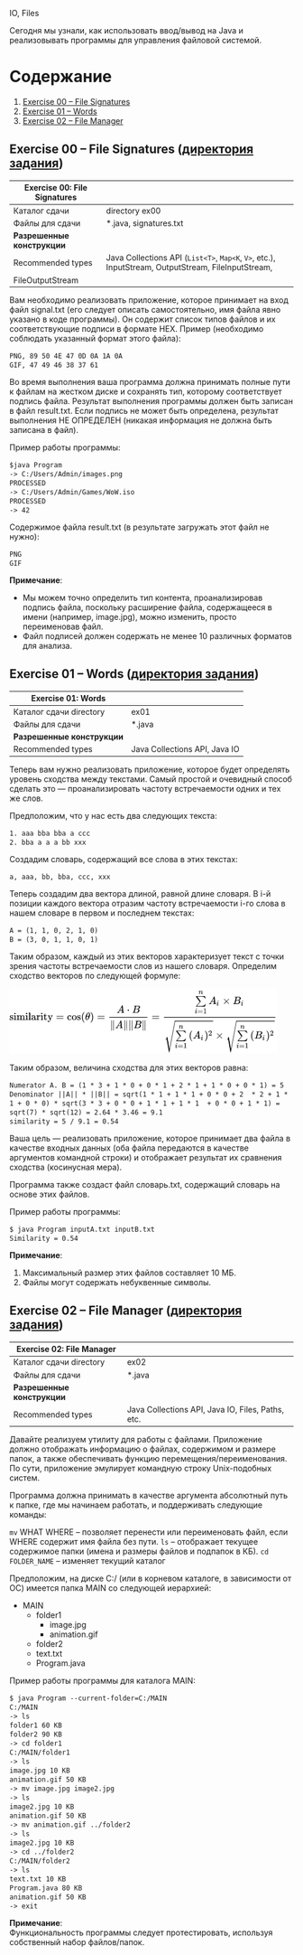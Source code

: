 IO, Files

Сегодня мы узнали, как использовать ввод/вывод на Java и реализовывать программы для управления файловой системой.

# Содержание

1. [Exercise 00 – File Signatures](https://github.com/Aramil326/Java_bootcamp/blob/master/Java_Bootcamp._Day3/README.md#exercise-00--file-signatures-%D0%B4%D0%B8%D1%80%D0%B5%D0%BA%D1%82%D0%BE%D1%80%D0%B8%D1%8F-%D0%B7%D0%B0%D0%B4%D0%B0%D0%BD%D0%B8%D1%8F)
2. [Exercise 01 – Words](https://github.com/Aramil326/Java_bootcamp/blob/master/Java_Bootcamp._Day3/README.md#exercise-01--words-%D0%B4%D0%B8%D1%80%D0%B5%D0%BA%D1%82%D0%BE%D1%80%D0%B8%D1%8F-%D0%B7%D0%B0%D0%B4%D0%B0%D0%BD%D0%B8%D1%8F)
3. [Exercise 02 – File Manager](https://github.com/Aramil326/Java_bootcamp/blob/master/Java_Bootcamp._Day3/README.md#exercise-02--file-manager-%D0%B4%D0%B8%D1%80%D0%B5%D0%BA%D1%82%D0%BE%D1%80%D0%B8%D1%8F-%D0%B7%D0%B0%D0%B4%D0%B0%D0%BD%D0%B8%D1%8F)


## Exercise 00 – File Signatures ([директория задания](src/ex00))

| Exercise 00: File Signatures |                                                                                                    |
|------------------------------|----------------------------------------------------------------------------------------------------|
| Каталог сдачи                | directory	ex00                                                                                     |
| Файлы для сдачи              | 	*.java, signatures.txt                                                                            |
| **Разрешенные конструкции**  |                                                                                                    |
| Recommended types            | Java Collections API (`List<T>`, `Map<K`, `V>`, etc.), InputStream, OutputStream, FileInputStream, |
| FileOutputStream             |                                                                                                    |

Вам необходимо реализовать приложение, которое принимает на вход файл signal.txt (его следует описать самостоятельно, имя файла явно указано в коде программы). Он содержит список типов файлов и их соответствующие подписи в формате HEX. Пример (необходимо соблюдать указанный формат этого файла):
```
PNG, 89 50 4E 47 0D 0A 1A 0A
GIF, 47 49 46 38 37 61
```

Во время выполнения ваша программа должна принимать полные пути к файлам на жестком диске и сохранять тип, которому соответствует подпись файла. Результат выполнения программы должен быть записан в файл result.txt. Если подпись не может быть определена, результат выполнения НЕ ОПРЕДЕЛЕН (никакая информация не должна быть записана в файл).

Пример работы программы:

```
$java Program
-> C:/Users/Admin/images.png
PROCESSED
-> C:/Users/Admin/Games/WoW.iso
PROCESSED
-> 42
```

Содержимое файла result.txt (в результате загружать этот файл не нужно):

```
PNG
GIF
```

**Примечание**:

- Мы можем точно определить тип контента, проанализировав подпись файла, поскольку расширение файла, содержащееся в имени (например, image.jpg), можно изменить, просто переименовав файл.
- Файл подписей должен содержать не менее 10 различных форматов для анализа.


## Exercise 01 – Words ([директория задания](src/ex01))

| Exercise 01: Words          |                               |
|-----------------------------|-------------------------------|
| Каталог сдачи directory	    | ex01                          |
| Файлы для сдачи             | 	*.java                       |
| **Разрешенные конструкции** |                               |
| Recommended types           | Java Collections API, Java IO |

Теперь вам нужно реализовать приложение, которое будет определять уровень сходства между текстами. Самый простой и очевидный способ сделать это — проанализировать частоту встречаемости одних и тех же слов.

Предположим, что у нас есть два следующих текста:

```
1. aaa bba bba a ссс
2. bba a a a bb xxx
```

Создадим словарь, содержащий все слова в этих текстах:

```
a, aaa, bb, bba, ccc, xxx
```

Теперь создадим два вектора длиной, равной длине словаря. В i-й позиции каждого вектора отразим частоту встречаемости i-го слова в нашем словаре в первом и последнем текстах:

```
A = (1, 1, 0, 2, 1, 0)
B = (3, 0, 1, 1, 0, 1)
```

Таким образом, каждый из этих векторов характеризует текст с точки зрения частоты встречаемости слов из нашего словаря. Определим сходство векторов по следующей формуле:

![formula](misc/images/img.png)

Таким образом, величина сходства для этих векторов равна:

```
Numerator A. B = (1 * 3 + 1 * 0 + 0 * 1 + 2 * 1 + 1 * 0 + 0 * 1) = 5
Denominator ||A|| * ||B|| = sqrt(1 * 1 + 1 * 1 + 0 * 0 + 2  * 2 + 1 * 1 + 0 * 0) * sqrt(3 * 3 + 0 * 0 + 1 * 1 + 1 * 1  + 0 * 0 + 1 * 1) = sqrt(7) * sqrt(12) = 2.64 * 3.46 = 9.1
similarity = 5 / 9.1 = 0.54
```

Ваша цель — реализовать приложение, которое принимает два файла в качестве входных данных (оба файла передаются в качестве аргументов командной строки) и отображает результат их сравнения сходства (косинусная мера).

Программа также создаст файл словарь.txt, содержащий словарь на основе этих файлов.

Пример работы программы:

```
$ java Program inputA.txt inputB.txt
Similarity = 0.54
```

**Примечание**:

1. Максимальный размер этих файлов составляет 10 МБ.
2. Файлы могут содержать небуквенные символы.


## Exercise 02 – File Manager ([директория задания](src/ex02))

| Exercise 02: File Manager   |                                                   |
|-----------------------------|---------------------------------------------------|
| Каталог сдачи directory     | 	ex02                                             |
| Файлы для сдачи             | 	*.java                                           |
| **Разрешенные конструкции** |                                                   |
| Recommended types           | Java Collections API, Java IO, Files, Paths, etc. |

Давайте реализуем утилиту для работы с файлами. Приложение должно отображать информацию о файлах, содержимом и размере папок, а также обеспечивать функцию перемещения/переименования. По сути, приложение эмулирует командную строку Unix-подобных систем.

Программа должна принимать в качестве аргумента абсолютный путь к папке, где мы начинаем работать, и поддерживать следующие команды:

`mv` WHAT WHERE – позволяет перенести или переименовать файл, если WHERE содержит имя файла без пути.
`ls` – отображает текущее содержимое папки (имена и размеры файлов и подпапок в КБ).
`cd FOLDER_NAME` – изменяет текущий каталог

Предположим, на диске C:/ (или в корневом каталоге, в зависимости от ОС) имеется папка MAIN со следующей иерархией:

- MAIN
    + folder1
        * image.jpg
        * animation.gif
    + folder2
    * text.txt
    * Program.java

Пример работы программы для каталога MAIN:

```
$ java Program --current-folder=C:/MAIN
C:/MAIN
-> ls
folder1 60 KB
folder2 90 KB
-> cd folder1
C:/MAIN/folder1
-> ls
image.jpg 10 KB
animation.gif 50 KB
-> mv image.jpg image2.jpg
-> ls
image2.jpg 10 KB
animation.gif 50 KB
-> mv animation.gif ../folder2
-> ls
image2.jpg 10 KB
-> cd ../folder2
C:/MAIN/folder2
-> ls
text.txt 10 KB
Program.java 80 KB
animation.gif 50 KB
-> exit
```

**Примечание**:<br>
Функциональность программы следует протестировать, используя собственный набор файлов/папок.
